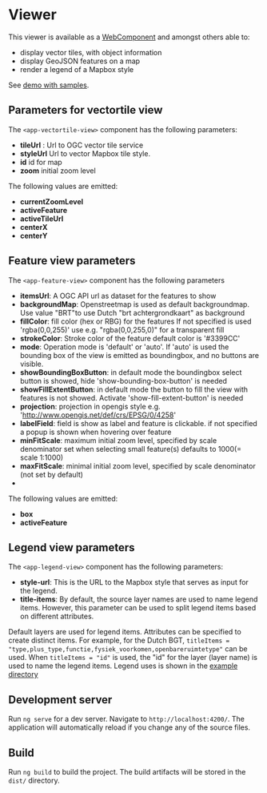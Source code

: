 # Viewer

This viewer is available as a [WebComponent](https://developer.mozilla.org/en-US/docs/Web/API/Web_components) and amongst others able to:

- display vector tiles, with object information
- display GeoJSON features on a map
- render a legend of a Mapbox style

See [demo with samples](https://pdok.github.io/gokoala/).

## Parameters for vectortile view

The `<app-vectortile-view>` component has the following parameters:

- **tileUrl** : Url to OGC vector tile service
- **styleUrl** Url to vector Mapbox tile style.
- **id** id for map
- **zoom** initial zoom level

The following values are emitted:

- **currentZoomLevel**
- **activeFeature**
- **activeTileUrl**
- **centerX**
- **centerY**

## Feature view parameters

The `<app-feature-view>` component has the following parameters

- **itemsUrl**: A OGC API url as dataset for the features to show
- **backgroundMap**: Openstreetmap is used as default backgroundmap. Use value "BRT"to use Dutch "brt achtergrondkaart" as background
- **fillColor**: fill color (hex or RBG) for the features If not specified is used 'rgba(0,0,255)' use e.g. "rgba(0,0,255,0)" for a transparent fill
- **strokeColor**: Stroke color of the feature default color is '#3399CC'
- **mode**: Operation mode is 'default' or 'auto'. If 'auto' is used the bounding box of the view is emitted as boundingbox, and no buttons are visible.
- **showBoundingBoxButton**: in default mode the boundingbox select button is showed, hide 'show-bounding-box-button' is needed
- **showFillExtentButton**: in default mode the button to fill the view with features is not showed. Activate 'show-fill-extent-button' is needed
- **projection**: projection in opengis style e.g. '<http://www.opengis.net/def/crs/EPSG/0/4258>'
- **labelField**: field is show as label and feature is clickable. if not specified a popup is shown when hovering over feature
- **minFitScale**: maximum initial zoom level, specified by scale denominator set when selecting small feature(s) defaults to 1000(= scale 1:1000)
- **maxFitScale**: minimal initial zoom level, specified by scale denominator (not set by default)
-

The following values are emitted:

- **box**
- **activeFeature**

## Legend view parameters

The `<app-legend-view>` component has the following parameters:

- **style-url**: This is the URL to the Mapbox style that serves as input for the legend.
- **title-items**: By default, the source layer names are used to name legend items. However, this parameter can be used to split legend items based on different attributes.

Default layers are used for legend items. Attributes can be specified to create distinct items. For example, for the Dutch BGT, `titleItems = "type,plus_type,functie,fysiek_voorkomen,openbareruimtetype"` can be used. When `titleItems = "id"` is used, the "id" for the layer (layer name) is used to name the legend items.
Legend uses is shown in the [example directory](./examples)

## Development server

Run `ng serve` for a dev server. Navigate to `http://localhost:4200/`. The application will automatically reload if you change any of the source files.

## Build

Run `ng build` to build the project. The build artifacts will be stored in the `dist/` directory.
